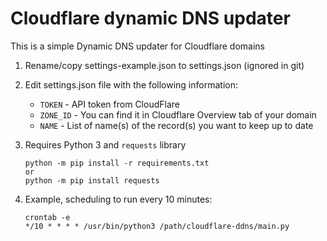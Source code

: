# Cloudflare dynamic DNS updater

This is a simple Dynamic DNS updater for Cloudflare domains

1. Rename/copy settings-example.json to settings.json (ignored in git)

2. Edit settings.json file with the following information:
    - `TOKEN` - API token from CloudFlare
    - `ZONE_ID` - You can find it in Cloudflare Overview tab of your domain
    - `NAME` - List of name(s) of the record(s) you want to keep up to date

3. Requires Python 3 and `requests` library
    ```
    python -m pip install -r requirements.txt
    or
    python -m pip install requests
    ```


4. Example, scheduling to run every 10 minutes:
    ```
    crontab -e
    */10 * * * * /usr/bin/python3 /path/cloudflare-ddns/main.py
    ```